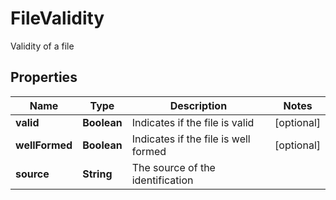 

# FileValidity

Validity of a file

## Properties

Name | Type | Description | Notes
------------ | ------------- | ------------- | -------------
**valid** | **Boolean** | Indicates if the file is valid |  [optional]
**wellFormed** | **Boolean** | Indicates if the file is well formed |  [optional]
**source** | **String** | The source of the identification | 




